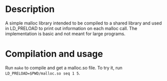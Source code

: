 # Description
A simple malloc library intended to be compiled to a shared library and used in LD_PRELOAD to print out information on each malloc call. The implementation is basic and not meant for large programs.

# Compilation and usage
Run `make` to compile and get a malloc.so file.
To try it, run `LD_PRELOAD=$PWD/malloc.so seq 1 5`.
